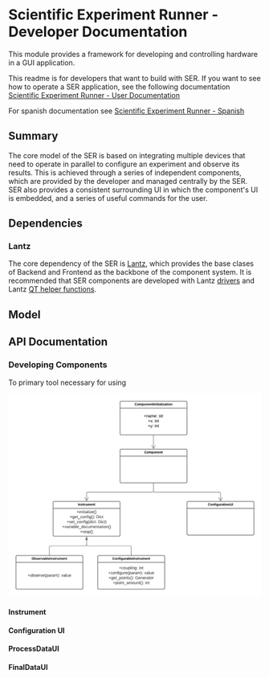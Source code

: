# Scientific Experiment Runner - Developer Documentation

This module provides a framework for developing and controlling hardware in a GUI application.

This readme is for developers that want to build with SER. If you want to see
how to operate a SER application, see the following documentation
[Scientific Experiment Runner - User Documentation](readme_user.md)

For spanish documentation see [Scientific Experiment Runner - Spanish](readme_es.md)

## Summary

The core model of the SER is based on integrating multiple devices that
need to operate in parallel to configure an experiment and observe its results.
This is achieved through a series of independent components, which are provided by
the developer and managed centrally by the SER. SER also provides a consistent surrounding
UI in which the component's UI is embedded, and a series of useful commands
for the user.

## Dependencies

### Lantz

The core dependency of the SER is [Lantz](https://github.com/lantzproject), which 
provides the base clases of Backend and Frontend as the backbone of the component
system. It is recommended that SER components are developed with Lantz
[drivers](https://github.com/lantzproject/lantz-drivers) and Lantz
[QT helper functions](https://github.com/lantzproject/lantz-qt).

## Model



## API Documentation

### 

### Developing Components

To primary tool necessary for using 

![Component Structure](/Documentation/UML%20Trabajo%20Profesional.png)

#### Instrument

#### Configuration UI

#### ProcessDataUI

#### FinalDataUI
